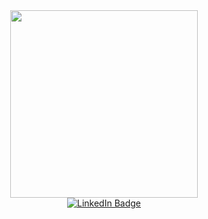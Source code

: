 <div id="header" align="center">
  <img src="https://i.pinimg.com/originals/57/7b/a8/577ba87c3880992a79e0e4ddf107226c.gif" width = "300"/>
</div>

<div id="badges" align = "center">
  <a href="https://www.linkedin.com/in/ramiismail39/">
    <img src="https://img.shields.io/badge/LinkedIn-blue?style=for-the-badge&logo=linkedin&logoColor=white" alt="LinkedIn Badge"/>
  </a>
</div>
